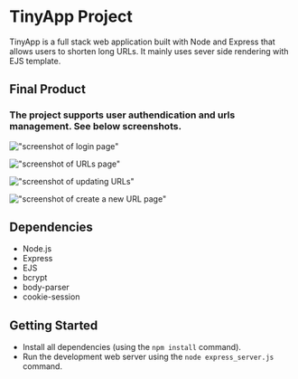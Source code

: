 # TinyApp Project

TinyApp is a full stack web application built with Node and Express that allows users to shorten long URLs. It mainly uses sever side rendering with EJS template.

## Final Product
### The project supports user authendication and urls management. See below screenshots.

!["screenshot of login page"]("https://github.com/niubrandon/tinyapp/blob/master/images/login.png")

!["screenshot of URLs page"]("https://github.com/niubrandon/tinyapp/blob/master/images/urls.png")

!["screenshot of updating URLs"]("https://github.com/niubrandon/tinyapp/blob/master/images/edit.png")

!["screenshot of create a new URL page"]("https://github.com/niubrandon/tinyapp/blob/master/images/createURL.png")



## Dependencies

- Node.js
- Express
- EJS
- bcrypt
- body-parser
- cookie-session

## Getting Started

- Install all dependencies (using the `npm install` command).
- Run the development web server using the `node express_server.js` command.